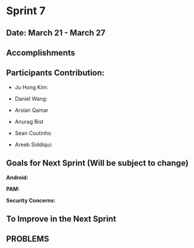 # Sprint 7

## Date: March 21 - March 27

## Accomplishments

## Participants Contribution:
* Ju Hong Kim:
  
* Daniel Wang: 
   
* Arslan Qamar
    
* Anurag Bist
 
* Sean Coutinho
  
* Areeb Siddiqui:

## Goals for Next Sprint (Will be subject to change)
**Android:**
    
 **PAM:**
     
 **Security Concerns:**
 
## To Improve in the Next Sprint
 
## PROBLEMS
   

